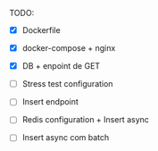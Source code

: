 TODO:

- [x] Dockerfile

- [x] docker-compose + nginx

- [x] DB + enpoint de GET

- [ ] Stress test configuration

- [ ] Insert endpoint

- [ ] Redis configuration + Insert async

- [ ] Insert async com batch
